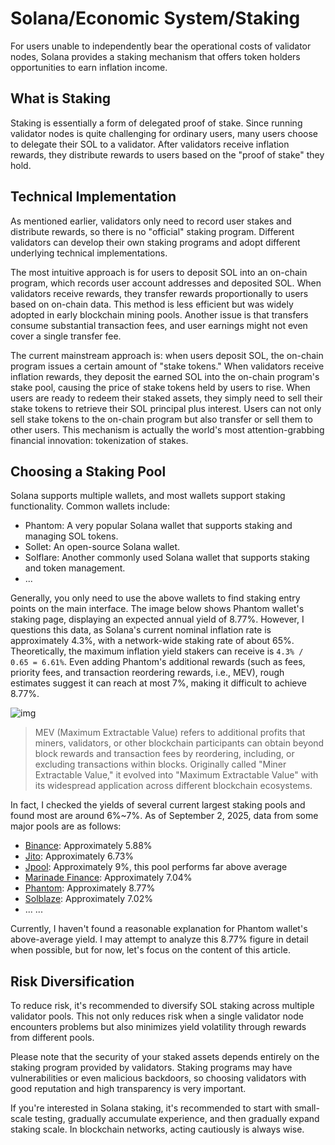 # Solana/Economic System/Staking

For users unable to independently bear the operational costs of validator nodes, Solana provides a staking mechanism that offers token holders opportunities to earn inflation income.

## What is Staking

Staking is essentially a form of delegated proof of stake. Since running validator nodes is quite challenging for ordinary users, many users choose to delegate their SOL to a validator. After validators receive inflation rewards, they distribute rewards to users based on the "proof of stake" they hold.

## Technical Implementation

As mentioned earlier, validators only need to record user stakes and distribute rewards, so there is no "official" staking program. Different validators can develop their own staking programs and adopt different underlying technical implementations.

The most intuitive approach is for users to deposit SOL into an on-chain program, which records user account addresses and deposited SOL. When validators receive rewards, they transfer rewards proportionally to users based on on-chain data. This method is less efficient but was widely adopted in early blockchain mining pools. Another issue is that transfers consume substantial transaction fees, and user earnings might not even cover a single transfer fee.

The current mainstream approach is: when users deposit SOL, the on-chain program issues a certain amount of "stake tokens." When validators receive inflation rewards, they deposit the earned SOL into the on-chain program's stake pool, causing the price of stake tokens held by users to rise. When users are ready to redeem their staked assets, they simply need to sell their stake tokens to retrieve their SOL principal plus interest. Users can not only sell stake tokens to the on-chain program but also transfer or sell them to other users. This mechanism is actually the world's most attention-grabbing financial innovation: tokenization of stakes.

## Choosing a Staking Pool

Solana supports multiple wallets, and most wallets support staking functionality. Common wallets include:

- Phantom: A very popular Solana wallet that supports staking and managing SOL tokens.
- Sollet: An open-source Solana wallet.
- Solflare: Another commonly used Solana wallet that supports staking and token management.
- ...

Generally, you only need to use the above wallets to find staking entry points on the main interface. The image below shows Phantom wallet's staking page, displaying an expected annual yield of 8.77%. However, I questions this data, as Solana's current nominal inflation rate is approximately 4.3%, with a network-wide staking rate of about 65%. Theoretically, the maximum inflation yield stakers can receive is `4.3% / 0.65 = 6.61%`. Even adding Phantom's additional rewards (such as fees, priority fees, and transaction reordering rewards, i.e., MEV), rough estimates suggest it can reach at most 7%, making it difficult to achieve 8.77%.

![img](../img/economy_stake/stake.jpg)

> MEV (Maximum Extractable Value) refers to additional profits that miners, validators, or other blockchain participants can obtain beyond block rewards and transaction fees by reordering, including, or excluding transactions within blocks. Originally called "Miner Extractable Value," it evolved into "Maximum Extractable Value" with its widespread application across different blockchain ecosystems.

In fact, I checked the yields of several current largest staking pools and found most are around 6%~7%. As of September 2, 2025, data from some major pools are as follows:

- [Binance](https://www.binance.com/de/solana-staking): Approximately 5.88%
- [Jito](https://jito.network/): Approximately 6.73%
- [Jpool](https://jpool.one/): Approximately 9%, this pool performs far above average
- [Marinade Finance](https://marinade.finance/): Approximately 7.04%
- [Phantom](https://phantom.app/): Approximately 8.77%
- [Solblaze](https://stake.solblaze.org/app/): Approximately 7.02%
- ... ...

Currently, I haven't found a reasonable explanation for Phantom wallet's above-average yield. I may attempt to analyze this 8.77% figure in detail when possible, but for now, let's focus on the content of this article.

## Risk Diversification

To reduce risk, it's recommended to diversify SOL staking across multiple validator pools. This not only reduces risk when a single validator node encounters problems but also minimizes yield volatility through rewards from different pools.

Please note that the security of your staked assets depends entirely on the staking program provided by validators. Staking programs may have vulnerabilities or even malicious backdoors, so choosing validators with good reputation and high transparency is very important.

If you're interested in Solana staking, it's recommended to start with small-scale testing, gradually accumulate experience, and then gradually expand staking scale. In blockchain networks, acting cautiously is always wise.
